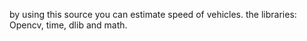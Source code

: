 by using this source you can estimate speed of vehicles.
the libraries: Opencv, time, dlib and math.
